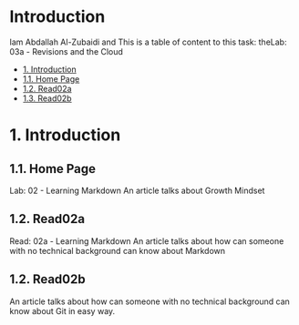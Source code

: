 # Introduction

Iam Abdallah Al-Zubaidi and This is a table of content to this task: theLab: 03a - Revisions and the Cloud

- [1. Introduction](https://xbid.github.io/reading-notes/)
- [1.1. Home Page](https://xbid.github.io/reading-notes/homepage)
- [1.2. Read02a](https://xbid.github.io/reading-notes/Read02a/)
- [1.3. Read02b](https://xbid.github.io/reading-notes/Read02b/)

# 1. Introduction
## 1.1. Home Page
Lab: 02 - Learning Markdown
An article talks about Growth Mindset
## 1.2. Read02a
Read: 02a - Learning Markdown
An article talks about how can someone with no
technical background can know about Markdown
## 1.2. Read02b
An article talks about how can someone with no
technical background can know about Git in easy way.
